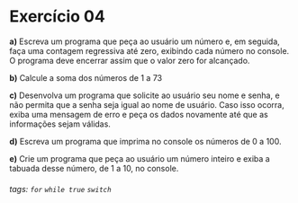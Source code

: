 # Exercício 04 

**a)** Escreva um programa que peça ao usuário um número e, em seguida, faça uma contagem regressiva até zero, exibindo cada número no console. O programa deve encerrar assim que o valor zero for alcançado.

**b)** Calcule a soma dos números de 1 a 73

**c)** Desenvolva um programa que solicite ao usuário seu nome e senha, e não permita que a senha seja igual ao nome de usuário. Caso isso ocorra, exiba uma mensagem de erro e peça os dados novamente até que as informações sejam válidas.

**d)** Escreva um programa que imprima no console os números de 0 a 100.

**e)** Crie um programa que peça ao usuário um número inteiro e exiba a tabuada desse número, de 1 a 10, no console.

###### tags:  `for`  `while true` `switch` 

